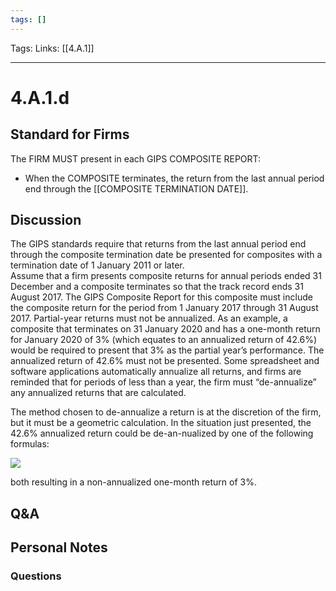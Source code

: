 ```yaml
---
tags: []
---
```

Tags:
Links: [[4.A.1]]
___
# 4.A.1.d
## Standard for Firms
The FIRM MUST present in each GIPS COMPOSITE REPORT:
- When the COMPOSITE terminates, the return from the last annual period end through the [[COMPOSITE TERMINATION DATE]].
## Discussion
The GIPS standards require that returns from the last annual period end through the composite termination date be presented for composites with a termination date of 1 January 2011 or later.  
Assume that a firm presents composite returns for annual periods ended 31 December and a composite terminates so that the track record ends 31 August 2017. The GIPS Composite Report for this composite must include the composite return for the period from 1 January 2017 through 31 August 2017. Partial-year returns must not be annualized. As an example, a composite that terminates on 31 January 2020 and has a one-month return for January 2020 of 3% (which equates to an annualized return of 42.6%) would be required to present that 3% as the partial year’s performance. The annualized return of 42.6% must not be presented. Some spreadsheet and software applications automatically annualize all returns, and firms are reminded that for periods of less than a year, the firm must “de-annualize” any annualized returns that are calculated.

The method chosen to de-annualize a return is at the discretion of the firm, but it must be a geometric calculation. In the situation just presented, the 42.6% annualized return could be de-an-nualized by one of the following formulas:

![](https://www.gipsstandards.org/wp-content/themes/gips/pdf_img/for_firms/4.A.1.2.png)

both resulting in a non-annualized one-month return of 3%.
## Q&A

## Personal Notes

### Questions